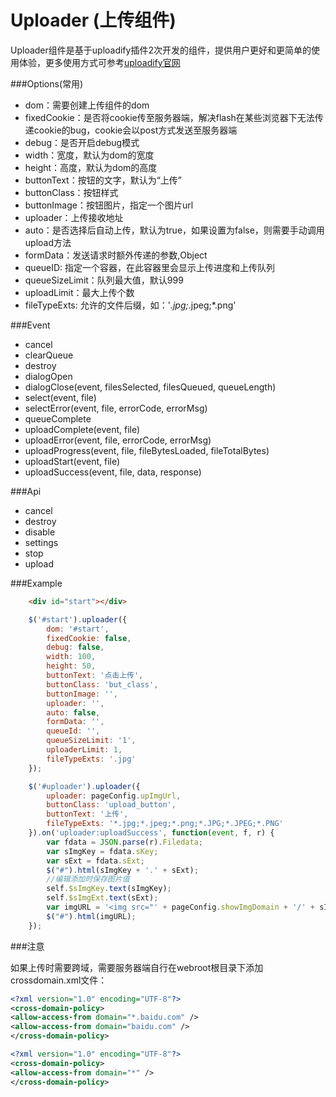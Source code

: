 Uploader (上传组件)
=========================

Uploader组件是基于uploadify插件2次开发的组件，提供用户更好和更简单的使用体验，更多使用方式可参考[uploadify官网](http://www.uploadify.com)

###Options(常用)

* dom：需要创建上传组件的dom
* fixedCookie：是否将cookie传至服务器端，解决flash在某些浏览器下无法传递cookie的bug，cookie会以post方式发送至服务器端
* debug：是否开启debug模式
* width：宽度，默认为dom的宽度
* height：高度，默认为dom的高度
* buttonText：按钮的文字，默认为“上传”
* buttonClass：按钮样式
* buttonImage：按钮图片，指定一个图片url
* uploader：上传接收地址
* auto：是否选择后自动上传，默认为true，如果设置为false，则需要手动调用upload方法
* formData：发送请求时额外传递的参数,Object
* queueID: 指定一个容器，在此容器里会显示上传进度和上传队列
* queueSizeLimit：队列最大值，默认999
* uploadLimit：最大上传个数
* fileTypeExts: 允许的文件后缀，如：'*.jpg;*.jpeg;*.png'

###Event

* cancel
* clearQueue 
* destroy 
* dialogOpen
* dialogClose(event, filesSelected, filesQueued, queueLength)
* select(event, file) 
* selectError(event, file, errorCode, errorMsg) 
* queueComplete 
* uploadComplete(event, file) 
* uploadError(event, file, errorCode, errorMsg) 
* uploadProgress(event, file, fileBytesLoaded, fileTotalBytes) 
* uploadStart(event, file) 
* uploadSuccess(event, file, data, response)

###Api

* cancel 
* destroy 
* disable 
* settings 
* stop 
* upload

###Example

```html
    <div id="start"></div>
```

```js
    $('#start').uploader({
        dom: '#start',
        fixedCookie: false,
        debug: false,
        width: 100,
        height: 50,
        buttonText: '点击上传',
        buttonClass: 'but_class',
        buttonImage: '',
        uploader: '',
        auto: false,
        formData: '',
        queueId: '',
        queueSizeLimit: '1',
        uploaderLimit: 1,
        fileTypeExts: '.jpg'
    });
```

```js
    $('#uploader').uploader({
        uploader: pageConfig.upImgUrl,
        buttonClass: 'upload_button',
        buttonText: '上传',
        fileTypeExts: '*.jpg;*.jpeg;*.png;*.JPG;*.JPEG;*.PNG'
    }).on('uploader:uploadSuccess', function(event, f, r) {
        var fdata = JSON.parse(r).Filedata;
        var sImgKey = fdata.sKey;
        var sExt = fdata.sExt;
        $("#").html(sImgKey + '.' + sExt);
        //编辑添加时保存图片值
        self.$sImgKey.text(sImgKey);
        self.$sImgExt.text(sExt);
        var imgURL = '<img src="' + pageConfig.showImgDomain + '/' + sImgKey + '.' + sExt + '" />';
        $("#").html(imgURL);
    });
```

###注意

如果上传时需要跨域，需要服务器端自行在webroot根目录下添加crossdomain.xml文件：

```xml
<?xml version="1.0" encoding="UTF-8"?>
<cross-domain-policy>
<allow-access-from domain="*.baidu.com" />
<allow-access-from domain="baidu.com" />
</cross-domain-policy>
```

```xml
<?xml version="1.0" encoding="UTF-8"?>
<cross-domain-policy>
<allow-access-from domain="*" />
</cross-domain-policy>
```
